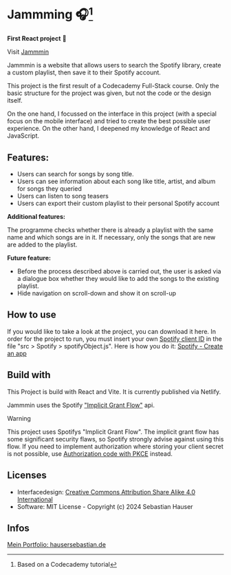 # Jammming :headphones:[^1]

**First React project** :partying_face:

Visit [Jammmin](https://jammmin-x-spotify.netlify.app/)

Jammmin is a website that allows users to search the Spotify library, create a custom playlist, then save it to their Spotify account.

This project is the first result of a Codecademy Full-Stack course. Only the basic structure for the project was given, but not the code or the design itself. 

On the one hand, I focussed on the interface in this project (with a special focus on the mobile interface) and tried to create the best possible user experience. On the other hand, I deepened my knowledge of React and JavaScript.

## Features:

- Users can search for songs by song title.
- Users can see information about each song like title, artist, and album for songs they queried
- Users can listen to song teasers
- Users can export their custom playlist to their personal Spotify account

**Additional features:** 

The programme checks whether there is already a playlist with the same name and which songs are in it. If necessary, only the songs that are new are added to the playlist. 

**Future feature:** 

- Before the process described above is carried out, the user is asked via a dialogue box whether they would like to add the songs to the existing playlist.
- Hide navigation on scroll-down and show it on scroll-up

## How to use

If you would like to take a look at the project, you can download it here. 
In order for the project to run, you must insert your own [Spotify client ID](https://developer.spotify.com/documentation/web-api/tutorials/getting-started#create-an-app) in the file "src > Spotify > spotifyObject.js". Here is how you do it: [Spotify - Create an app](https://developer.spotify.com/documentation/web-api/tutorials/getting-started#create-an-app)

## Build with

This Project is build with React and Vite. It is currently published via Netlify.

Jammmin uses the Spotify ["Implicit Grant Flow"](https://developer.spotify.com/documentation/web-api/tutorials/implicit-flow) api. 

>[!WARNING]
> This project uses Spotifys "Implicit Grant Flow". The implicit grant flow has some significant security flaws, so Spotify strongly advise against using this flow. If you need to implement authorization where storing your client secret is not possible, use [Authorization code with PKCE](https://developer.spotify.com/documentation/web-api/tutorials/code-pkce-flow) instead.

## Licenses 

- Interfacedesign: [Creative Commons Attribution Share Alike 4.0 International](https://creativecommons.org/licenses/by-sa/4.0/)
- Software: MIT License - Copyright (c) 2024 Sebastian Hauser

## Infos

[Mein Portfolio: hausersebastian.de](www.hausersebastian.de)

[^1]: Based on a Codecademy tutorial
